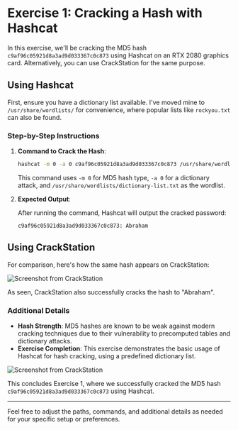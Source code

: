 # Exercise 1: Cracking a Hash with Hashcat

In this exercise, we'll be cracking the MD5 hash `c9af96c05921d8a3ad9d033367c0c873` using Hashcat on an RTX 2080 graphics card. Alternatively, you can use CrackStation for the same purpose.

## Using Hashcat

First, ensure you have a dictionary list available. I've moved mine to `/usr/share/wordlists/` for convenience, where popular lists like `rockyou.txt` can also be found.

### Step-by-Step Instructions

1. **Command to Crack the Hash**:
   
   ```sh
   hashcat -m 0 -a 0 c9af96c05921d8a3ad9d033367c0c873 /usr/share/wordlists/dictionary-list.txt --show
   ```

   This command uses `-m 0` for MD5 hash type, `-a 0` for a dictionary attack, and `/usr/share/wordlists/dictionary-list.txt` as the wordlist.

2. **Expected Output**:
   
   After running the command, Hashcat will output the cracked password:
   
   ```
   c9af96c05921d8a3ad9d033367c0c873: Abraham
   ```

## Using CrackStation

For comparison, here's how the same hash appears on CrackStation:

![Screenshot from CrackStation](https://github.com/user-attachments/assets/7ff4240e-8e04-4a8a-9172-2f3022278cac)

As seen, CrackStation also successfully cracks the hash to "Abraham".

### Additional Details

- **Hash Strength**: MD5 hashes are known to be weak against modern cracking techniques due to their vulnerability to precomputed tables and dictionary attacks.
- **Exercise Completion**: This exercise demonstrates the basic usage of Hashcat for hash cracking, using a predefined dictionary list.

![Screenshot from CrackStation](https://github.com/user-attachments/assets/344310b7-88ef-4c88-ab8c-287cb7f516ec)

This concludes Exercise 1, where we successfully cracked the MD5 hash `c9af96c05921d8a3ad9d033367c0c873` using Hashcat.

---

Feel free to adjust the paths, commands, and additional details as needed for your specific setup or preferences.
